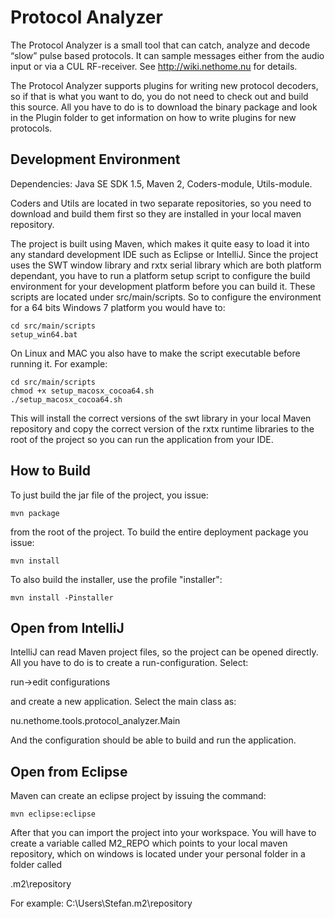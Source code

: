 Protocol Analyzer
=================
The Protocol Analyzer is a small tool that can catch, analyze and decode “slow” pulse based protocols.
It can sample messages either from the audio input or via a CUL RF-receiver. See http://wiki.nethome.nu for details.

The Protocol Analyzer supports plugins for writing new protocol decoders, so if that is what you want to do, 
you do not need to check out and build this source. All you have to do is to download the binary package
and look in the Plugin folder to get information on how to write plugins for new protocols.


Development Environment
-----------------------

Dependencies: Java SE SDK 1.5, Maven 2, Coders-module, Utils-module.

Coders and Utils are located in two separate repositories, so you need to 
download and build them first so they are installed in your local maven repository.

The project is built using Maven, which makes it quite easy to load it into any
standard development IDE such as Eclipse or IntelliJ. Since the project uses
the SWT window library and rxtx serial library which are both platform
dependant, you have to run a platform setup script to configure the build
environment for your development platform before you can build it.
These scripts are located under src/main/scripts. So to configure the
environment for a 64 bits Windows 7 platform you would have to:

    cd src/main/scripts
    setup_win64.bat

On Linux and MAC you also have to make the script executable before running it.
For example:

    cd src/main/scripts
    chmod +x setup_macosx_cocoa64.sh
    ./setup_macosx_cocoa64.sh

This will install the correct versions of the swt library in your local Maven
repository and copy the correct version of the rxtx runtime libraries to the
root of the project so you can run the application from your IDE.

How to Build
------------

To just build the jar file of the project, you issue:

    mvn package

from the root of the project.
To build the entire deployment package you issue:

    mvn install

To also build the installer, use the profile "installer":

    mvn install -Pinstaller

Open from IntelliJ
------------------

IntelliJ can read Maven project files, so the project can be opened directly.
All you have to do is to create a run-configuration. Select:

run->edit configurations

and create a new application. Select the main class as:

nu.nethome.tools.protocol_analyzer.Main

And the configuration should be able to build and run the application.

Open from Eclipse
-----------------

Maven can create an eclipse project by issuing the command:

    mvn eclipse:eclipse

After that you can import the project into your workspace. You will have to
create a variable called M2_REPO which points to your local maven repository,
which on windows is located under your personal folder in a folder called

.m2\repository

For example: C:\Users\Stefan\.m2\repository

